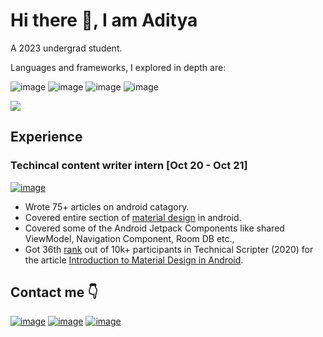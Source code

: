 # Hi there :wave:, I am Aditya

A 2023 undergrad student.

Languages and frameworks, I explored in depth are:

![image](https://img.shields.io/badge/Kotlin-9851CB?&style=for-the-badge&logo=kotlin&logoColor=white) ![image](https://img.shields.io/badge/Android-4BD37D?style=for-the-badge&logo=android&logoColor=white) ![image](https://img.shields.io/badge/Java-DB6901?style=for-the-badge&logo=java&logoColor=white) ![image](https://img.shields.io/badge/SpringBoot-63B341?style=for-the-badge&logo=SpringBoot&logoColor=white)

<img src ="https://github-readme-stats.vercel.app/api?username=AdityaShidlyali&&show_icons=true&title_color=ffffff&icon_color=4BD37D&text_color=ffffff&bg_color=0D1117">

## Experience
### Techincal content writer intern [Oct 20 - Oct 21]
[![image](https://img.shields.io/badge/GeeksforGeeks-green?style=for-the-badge&logo=GeeksforGeeks&logoColor=white)](https://auth.geeksforgeeks.org/user/adityamshidlyali/articles)
* Wrote 75+ articles on android catagory.
* Covered entire section of [material design](https://www.geeksforgeeks.org/android-tutorial/#Material%20Design) in android.
* Covered some of the Android Jetpack Components like shared ViewModel, Navigation Component, Room DB etc.,
* Got 36th [rank](https://www.geeksforgeeks.org/the-technical-scripter-event-by-geeksforgeeks-2/) out of 10k+ participants in Technical Scripter (2020) for the article [Introduction to Material Design in Android](https://www.geeksforgeeks.org/introduction-to-material-design-in-android/).

## Contact me :point_down: 
[![image](https://img.shields.io/badge/Linkedin-blue?style=for-the-badge&logo=linkedin&logoColor=white)](https://www.linkedin.com/in/aditya-shidlyali/) [![image](https://img.shields.io/badge/Gmail-red?style=for-the-badge&logo=gmail&logoColor=white)](mailto:adityamshidlyali.com) [![image](https://img.shields.io/badge/Github-black?style=for-the-badge&logo=github&logoColor=white)](https://github.com/AdityaShidlyali)
